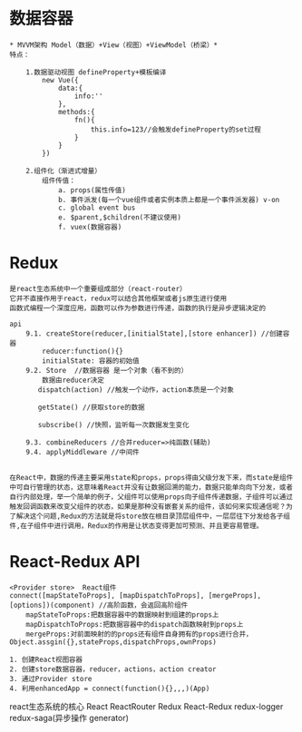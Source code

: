 # 数据容器 
    * MVVM架构 Model（数据）+View（视图）+ViewModel（桥梁）*
    特点：
    
        1.数据驱动视图 defineProperty+模板编译
            new Vue({
                data:{
                    info:''
                },
                methods:{
                    fn(){
                        this.info=123//会触发defineProperty的set过程
                    }
                }
            })

        2.组件化（渐进式增量）
            组件传值：
                a. props(属性传值)
                b. 事件派发(每一个vue组件或者实例本质上都是一个事件派发器) v-on
                c. global event bus
                e. $parent,$children(不建议使用)
                f. vuex(数据容器)


# Redux

    是react生态系统中一个重要组成部分（react-router）
    它并不直接作用于react，redux可以结合其他框架或者js原生进行使用
    函数式编程一个深度应用，函数可以作为参数进行传递，函数的执行是异步逻辑决定的

    api
        9.1. createStore(reducer,[initialState],[store enhancer]) //创建容器
            reducer:function(){} 
            initialState: 容器的初始值
        9.2. Store  //数据容器 是一个对象（看不到的）
            数据由reducer决定
           dispatch(action) //触发一个动作，action本质是一个对象

           getState() //获取store的数据

           subscribe() //快照，监听每一次数据发生变化   

        9.3. combineReducers //合并reducer=>纯函数(辅助)
        9.4. applyMiddleware //中间件


    在React中，数据的传递主要采用state和props，props得由父级分发下来，而state是组件中可自行管理的状态，这意味着React并没有让数据回溯的能力，数据只能单向向下分发，或者自行内部处理，举一个简单的例子，父组件可以使用props向子组件传递数据，子组件可以通过触发回调函数来改变父组件的状态，如果是那种没有嵌套关系的组件，该如何来实现通信呢？为了解决这个问题,Redux的方法就是将store放在根目录顶层组件中，一层层往下分发给各子组件,在子组件中进行调用，Redux的作用是让状态变得更加可预测、并且更容易管理。

# React-Redux API
    <Provider store>  React组件
    connect([mapStateToProps], [mapDispatchToProps], [mergeProps], [options])(component) //高阶函数，会返回高阶组件
        mapStateToProps:把数据容器中的数据映射到组建的props上
        mapDispatchToProps:把数据容器中的dispatch函数映射到props上
        mergeProps:对前面映射的的props还有组件自身拥有的props进行合并，Object.assgin({},stateProps,dispatchProps,ownProps)  

    1. 创建React视图容器
    2. 创建store数据容器，reducer，actions，action creator
    3. 通过Provider store
    4. 利用enhancedApp = connect(function(){},,,)(App)



react生态系统的核心
React  ReactRouter  Redux  React-Redux  redux-logger redux-saga(异步操作 generator)  




